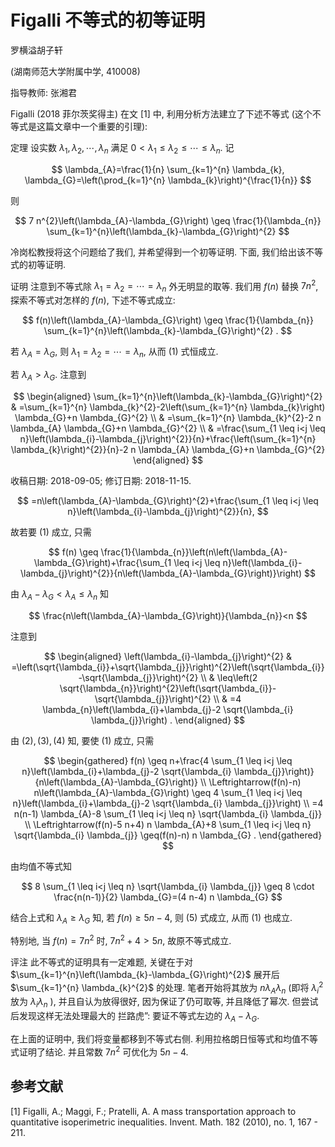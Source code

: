 # Figalli 不等式的初等证明 

罗横溢胡子轩

(湖南师范大学附属中学, 410008)

指导教师: 张湘君

Figalli (2018 菲尔茨奖得主) 在文 [1] 中, 利用分析方法建立了下述不等式 (这个不等式是这篇文章中一个重要的引理):

定理 设实数 $\lambda_{1}, \lambda_{2}, \cdots, \lambda_{n}$ 满足 $0<\lambda_{1} \leq \lambda_{2} \leq \cdots \leq \lambda_{n}$. 记

$$
\lambda_{A}=\frac{1}{n} \sum_{k=1}^{n} \lambda_{k}, \lambda_{G}=\left(\prod_{k=1}^{n} \lambda_{k}\right)^{\frac{1}{n}}
$$

则

$$
7 n^{2}\left(\lambda_{A}-\lambda_{G}\right) \geq \frac{1}{\lambda_{n}} \sum_{k=1}^{n}\left(\lambda_{k}-\lambda_{G}\right)^{2}
$$

冷岗松教授将这个问题给了我们, 并希望得到一个初等证明. 下面, 我们给出该不等式的初等证明.

证明 注意到不等式除 $\lambda_{1}=\lambda_{2}=\cdots=\lambda_{n}$ 外无明显的取等. 我们用 $f(n)$ 替换 $7 n^{2}$, 探索不等式对怎样的 $f(n)$, 下述不等式成立:

$$
f(n)\left(\lambda_{A}-\lambda_{G}\right) \geq \frac{1}{\lambda_{n}} \sum_{k=1}^{n}\left(\lambda_{k}-\lambda_{G}\right)^{2} .
$$

若 $\lambda_{A}=\lambda_{G}$, 则 $\lambda_{1}=\lambda_{2}=\cdots=\lambda_{n}$, 从而 (1) 式恒成立.

若 $\lambda_{A}>\lambda_{G}$. 注意到

$$
\begin{aligned}
\sum_{k=1}^{n}\left(\lambda_{k}-\lambda_{G}\right)^{2} & =\sum_{k=1}^{n} \lambda_{k}^{2}-2\left(\sum_{k=1}^{n} \lambda_{k}\right) \lambda_{G}+n \lambda_{G}^{2} \\
& =\sum_{k=1}^{n} \lambda_{k}^{2}-2 n \lambda_{A} \lambda_{G}+n \lambda_{G}^{2} \\
& =\frac{\sum_{1 \leq i<j \leq n}\left(\lambda_{i}-\lambda_{j}\right)^{2}}{n}+\frac{\left(\sum_{k=1}^{n} \lambda_{k}\right)^{2}}{n}-2 n \lambda_{A} \lambda_{G}+n \lambda_{G}^{2}
\end{aligned}
$$

收稿日期: 2018-09-05; 修订日期: 2018-11-15.

$$
=n\left(\lambda_{A}-\lambda_{G}\right)^{2}+\frac{\sum_{1 \leq i<j \leq n}\left(\lambda_{i}-\lambda_{j}\right)^{2}}{n},
$$

故若要 $(1)$ 成立, 只需

$$
f(n) \geq \frac{1}{\lambda_{n}}\left(n\left(\lambda_{A}-\lambda_{G}\right)+\frac{\sum_{1 \leq i<j \leq n}\left(\lambda_{i}-\lambda_{j}\right)^{2}}{n\left(\lambda_{A}-\lambda_{G}\right)}\right)
$$

由 $\lambda_{A}-\lambda_{G}<\lambda_{A} \leq \lambda_{n}$ 知

$$
\frac{n\left(\lambda_{A}-\lambda_{G}\right)}{\lambda_{n}}<n
$$

注意到

$$
\begin{aligned}
\left(\lambda_{i}-\lambda_{j}\right)^{2} & =\left(\sqrt{\lambda_{i}}+\sqrt{\lambda_{j}}\right)^{2}\left(\sqrt{\lambda_{i}}-\sqrt{\lambda_{j}}\right)^{2} \\
& \leq\left(2 \sqrt{\lambda_{n}}\right)^{2}\left(\sqrt{\lambda_{i}}-\sqrt{\lambda_{j}}\right)^{2} \\
& =4 \lambda_{n}\left(\lambda_{i}+\lambda_{j}-2 \sqrt{\lambda_{i} \lambda_{j}}\right) .
\end{aligned}
$$

由 $(2),(3),(4)$ 知, 要使 $(1)$ 成立, 只需

$$
\begin{gathered}
f(n) \geq n+\frac{4 \sum_{1 \leq i<j \leq n}\left(\lambda_{i}+\lambda_{j}-2 \sqrt{\lambda_{i} \lambda_{j}}\right)}{n\left(\lambda_{A}-\lambda_{G}\right)} \\
\Leftrightarrow(f(n)-n) n\left(\lambda_{A}-\lambda_{G}\right) \geq 4 \sum_{1 \leq i<j \leq n}\left(\lambda_{i}+\lambda_{j}-2 \sqrt{\lambda_{i} \lambda_{j}}\right) \\
=4 n(n-1) \lambda_{A}-8 \sum_{1 \leq i<j \leq n} \sqrt{\lambda_{i} \lambda_{j}} \\
\Leftrightarrow(f(n)-5 n+4) n \lambda_{A}+8 \sum_{1 \leq i<j \leq n} \sqrt{\lambda_{i} \lambda_{j}} \geq(f(n)-n) n \lambda_{G} .
\end{gathered}
$$

由均值不等式知

$$
8 \sum_{1 \leq i<j \leq n} \sqrt{\lambda_{i} \lambda_{j}} \geq 8 \cdot \frac{n(n-1)}{2} \lambda_{G}=(4 n-4) n \lambda_{G}
$$

结合上式和 $\lambda_{A} \geq \lambda_{G}$ 知, 若 $f(n) \geq 5 n-4$, 则 (5) 式成立, 从而 (1) 也成立.

特别地, 当 $f(n)=7 n^{2}$ 时, $7 n^{2}+4>5 n$, 故原不等式成立.

评注 此不等式的证明具有一定难题, 关键在于对 $\sum_{k=1}^{n}\left(\lambda_{k}-\lambda_{G}\right)^{2}$ 展开后 $\sum_{k=1}^{n} \lambda_{k}^{2}$ 的处理. 笔者开始将其放为 $n \lambda_{A} \lambda_{n}$ (即将 $\lambda_{i}^{2}$ 放为 $\lambda_{i} \lambda_{n}$ ), 并且自认为放得很好, 因为保证了仍可取等, 并且降低了幂次. 但尝试后发现这样无法处理最大的 拦路虎”: 要证不等式左边的 $\lambda_{A}-\lambda_{G}$.

在上面的证明中, 我们将变量都移到不等式右侧. 利用拉格朗日恒等式和均值不等式证明了结论. 并且常数 $7 n^{2}$ 可优化为 $5 n-4$.

## 参考文献

[1] Figalli, A.; Maggi, F.; Pratelli, A. A mass transportation approach to quantitative isoperimetric inequalities. Invent. Math. 182 (2010), no. 1, 167 - 211.

